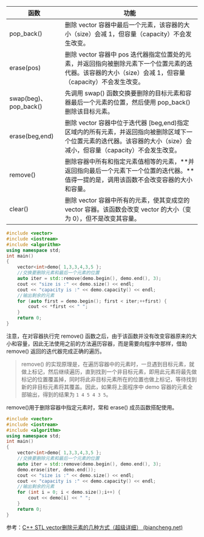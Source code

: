 | 函数                  | 功能                                                         |
| --------------------- | ------------------------------------------------------------ |
| pop_back()            | 删除 vector 容器中最后一个元素，该容器的大小（size）会减 1，但容量（capacity）不会发生改变。 |
| erase(pos)            | 删除 vector 容器中 pos 迭代器指定位置处的元素，并返回指向被删除元素下一个位置元素的迭代器。该容器的大小（size）会减 1，但容量（capacity）不会发生改变。 |
| swap(beg)、pop_back() | 先调用 swap() 函数交换要删除的目标元素和容器最后一个元素的位置，然后使用 pop_back() 删除该目标元素。 |
| erase(beg,end)        | 删除 vector 容器中位于迭代器 [beg,end)指定区域内的所有元素，并返回指向被删除区域下一个位置元素的迭代器。该容器的大小（size）会减小，但容量（capacity）不会发生改变。 |
| remove()              | 删除容器中所有和指定元素值相等的元素，**并返回指向最后一个元素下一个位置的迭代器。**值得一提的是，调用该函数不会改变容器的大小和容量。 |
| clear()               | 删除 vector 容器中所有的元素，使其变成空的 vector 容器。该函数会改变 vector 的大小（变为 0），但不是改变其容量。 |

```C++
#include <vector>
#include <iostream>
#include <algorithm>
using namespace std;
int main()
{
    vector<int>demo{ 1,3,3,4,3,5 };
    //交换要删除元素和最后一个元素的位置
    auto iter = std::remove(demo.begin(), demo.end(), 3);
    cout << "size is :" << demo.size() << endl;
    cout << "capacity is :" << demo.capacity() << endl;
    //输出剩余的元素
    for (auto first = demo.begin(); first < iter;++first) {
        cout << *first << " ";
    }
    return 0;
}
```

注意，在对容器执行完 remove() 函数之后，由于该函数并没有改变容器原来的大小和容量，因此无法使用之前的方法遍历容器，而是需要向程序中那样，借助 remove() 返回的迭代器完成正确的遍历。

> remove() 的实现原理是，在遍历容器中的元素时，一旦遇到目标元素，就做上标记，然后继续遍历，直到找到一个非目标元素，即用此元素将最先做标记的位置覆盖掉，同时将此非目标元素所在的位置也做上标记，等待找到新的非目标元素将其覆盖。因此，如果将上面程序中 demo 容器的元素全部输出，得到的结果为 `1 4 5 4 3 5`。

remove()用于删除容器中指定元素时，常和 erase() 成员函数搭配使用。

```C++
#include <vector>
#include <iostream>
#include <algorithm>
using namespace std;
int main()
{
    vector<int>demo{ 1,3,3,4,3,5 };
    //交换要删除元素和最后一个元素的位置
    auto iter = std::remove(demo.begin(), demo.end(), 3);
    demo.erase(iter, demo.end());
    cout << "size is :" << demo.size() << endl;
    cout << "capacity is :" << demo.capacity() << endl;
    //输出剩余的元素
    for (int i = 0; i < demo.size();i++) {
        cout << demo[i] << " ";
    }
    return 0;
}
```



参考：[C++ STL vector删除元素的几种方式（超级详细） (biancheng.net)](http://c.biancheng.net/view/6846.html)